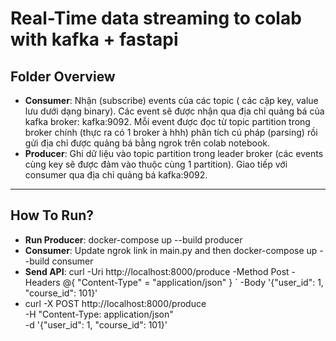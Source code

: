 # Real-Time data streaming to colab with kafka + fastapi
## **Folder Overview**
 -  **Consumer**: Nhận (subscribe) events của các topic ( các cặp key, value lưu dưới dạng binary). Các event sẽ được nhận qua địa chỉ quảng bá của kafka broker: kafka:9092. Mỗi event được đọc từ topic partition trong broker chính (thực ra có 1 broker à hhh) phân tích cú pháp (parsing) rồi gửi địa chỉ được quảng bá bằng ngrok trên colab notebook.
 -  **Producer**: Ghi dữ liệu vào topic partition trong leader broker (các events cùng key sẽ được đảm vào thuộc cùng 1 partition). Giao tiếp với consumer qua địa chỉ quảng bá kafka:9092.
---
## **How To Run?**
 -  **Run Producer**: docker-compose up --build producer
 -  **Consumer**: Update ngrok link in main.py and then docker-compose up --build consumer
 -  **Send API**: curl -Uri http://localhost:8000/produce  -Method Post  -Headers @{ "Content-Type" = "application/json" } ` -Body '{"user_id": 1, "course_id": 101}'
 - curl -X POST http://localhost:8000/produce \
     -H "Content-Type: application/json" \
     -d '{"user_id": 1, "course_id": 101}'

